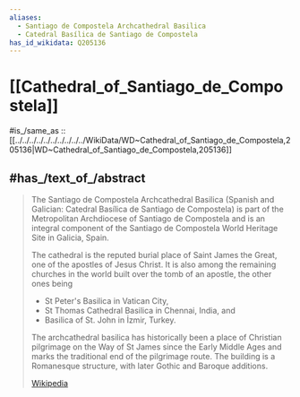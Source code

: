 ```yaml
---
aliases:
  - Santiago de Compostela Archcathedral Basilica
  - Catedral Basílica de Santiago de Compostela
has_id_wikidata: Q205136
---
```


# [[Cathedral_of_Santiago_de_Compostela]] 

#is_/same_as :: [[../../../../../../../../../../WikiData/WD~Cathedral_of_Santiago_de_Compostela,205136|WD~Cathedral_of_Santiago_de_Compostela,205136]] 

## #has_/text_of_/abstract 

> The Santiago de Compostela Archcathedral Basilica 
> (Spanish and Galician: Catedral Basílica de Santiago de Compostela) 
> is part of the Metropolitan Archdiocese of Santiago de Compostela 
> and is an integral component of the Santiago de Compostela World Heritage Site in Galicia, Spain. 
> 
> The cathedral is the reputed burial place of Saint James the Great, one of the apostles of Jesus Christ. 
> It is also among the remaining churches in the world built over the tomb of an apostle, 
> the other ones being 
> - St Peter's Basilica in Vatican City, 
> - St Thomas Cathedral Basilica in Chennai, India, and 
> - Basilica of St. John in İzmir, Turkey.
>
> The archcathedral basilica has historically been a place of Christian pilgrimage 
> on the Way of St James since the Early Middle Ages 
> and marks the traditional end of the pilgrimage route. 
> The building is a Romanesque structure, with later Gothic and Baroque additions.
>
> [Wikipedia](https://en.wikipedia.org/wiki/Santiago%20de%20Compostela%20Cathedral) 

